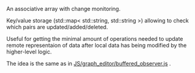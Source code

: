 An associative array with change monitoring.

Key/value storage (std::map\< std::string, std::string \>) allowing to check which pairs are updated/added/deleted.

Useful for getting the minimal amount of operations needed to update remote representaion of data after local data has being modified by the higher-level logic.

The idea is the same as in [JS/graph_editor/buffered_observer.js](../../JS/graph_editor) .
